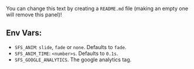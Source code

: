 You can change this text by creating a `README.md` file (making an empty one will remove this panel)!

## Env Vars:
- `SFS_ANIM`: `slide`, `fade` or `none`. Defaults to `fade`.
- `SFS_ANIM_TIME`: `<number>s`. Defaults to `0.1s`. 
- `SFS_GOOGLE_ANALYTICS`. The google analytics tag.
